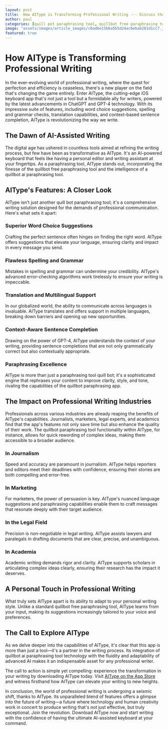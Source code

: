 ```yaml
---
layout: post
title:  How AIType is Transforming Professional Writing --- Discuss the impact of AIType on professional writing industries.
author: paul
categories: [quill pot paraphrasing tool, quillbot free paraphrasing tool, quillbot paraphrasing app, quill bot paraphrasing tool, quillbot ai paraphrasing tool, quillbot paraphrasing tool, paraphrasing tool quill bot]
image: "assets/images/article_images/c0ad6e15b6a5b5d24ac6ebab281d1cc7.jpg"
featured: true
---
```


# How AIType is Transforming Professional Writing

In the ever-evolving world of professional writing, where the quest for perfection and efficiency is ceaseless, there's a new player on the field that's changing the game entirely. Enter AIType, the cutting-edge iOS keyboard app that's not just a tool but a formidable ally for writers, powered by the latest advancements in ChatGPT and GPT-4 technology. With its impressive suite of features, including word choice suggestions, spelling and grammar checks, translation capabilities, and context-based sentence completion, AIType is revolutionizing the way we write.

## The Dawn of AI-Assisted Writing

The digital age has ushered in countless tools aimed at refining the writing process, but few have been as transformative as AIType. It's an AI-powered keyboard that feels like having a personal editor and writing assistant at your fingertips. As a paraphrasing tool, AIType stands out, incorporating the finesse of the quillbot free paraphrasing tool and the intelligence of a quillbot ai paraphrasing tool.

## AIType's Features: A Closer Look

AIType isn't just another quill bot paraphrasing tool; it's a comprehensive writing solution designed for the demands of professional communication. Here's what sets it apart:

### Superior Word Choice Suggestions

Crafting the perfect sentence often hinges on finding the right word. AIType offers suggestions that elevate your language, ensuring clarity and impact in every message you send.

### Flawless Spelling and Grammar

Mistakes in spelling and grammar can undermine your credibility. AIType's advanced error-checking algorithms work tirelessly to ensure your writing is impeccable.

### Translation and Multilingual Support

In our globalized world, the ability to communicate across languages is invaluable. AIType translates and offers support in multiple languages, breaking down barriers and opening up new opportunities.

### Context-Aware Sentence Completion

Drawing on the power of GPT-4, AIType understands the context of your writing, providing sentence completions that are not only grammatically correct but also contextually appropriate.

### Paraphrasing Excellence

AIType is more than just a paraphrasing tool quill bot; it's a sophisticated engine that rephrases your content to improve clarity, style, and tone, rivaling the capabilities of the quillbot paraphrasing app.

## The Impact on Professional Writing Industries

Professionals across various industries are already reaping the benefits of AIType's capabilities. Journalists, marketers, legal experts, and academics find that the app's features not only save time but also enhance the quality of their work. The quillbot paraphrasing tool functionality within AIType, for instance, allows for quick rewording of complex ideas, making them accessible to a broader audience.

### In Journalism

Speed and accuracy are paramount in journalism. AIType helps reporters and editors meet their deadlines with confidence, ensuring their stories are both compelling and error-free.

### In Marketing

For marketers, the power of persuasion is key. AIType's nuanced language suggestions and paraphrasing capabilities enable them to craft messages that resonate deeply with their target audience.

### In the Legal Field

Precision is non-negotiable in legal writing. AIType assists lawyers and paralegals in drafting documents that are clear, precise, and unambiguous.

### In Academia

Academic writing demands rigor and clarity. AIType supports scholars in articulating complex ideas clearly, ensuring their research has the impact it deserves.

## A Personal Touch in Professional Writing

What truly sets AIType apart is its ability to adapt to your personal writing style. Unlike a standard quillbot free paraphrasing tool, AIType learns from your input, making its suggestions increasingly tailored to your voice and preferences.

## The Call to Explore AIType

As we delve deeper into the capabilities of AIType, it's clear that this app is more than just a tool—it's a partner in the writing process. Its integration of quillbot ai paraphrasing tool technology with the fluidity and adaptability of advanced AI makes it an indispensable asset for any professional writer.

The call to action is simple yet compelling: experience the transformation in your writing by downloading AIType today. Visit [AIType on the App Store](https://apps.apple.com/us/app/aitype-grammar-check-keyboard/id6469163944) and witness firsthand how AIType can elevate your writing to new heights.

In conclusion, the world of professional writing is undergoing a seismic shift, thanks to AIType. Its unparalleled blend of features offers a glimpse into the future of writing—a future where technology and human creativity work in concert to produce writing that's not just effective, but truly exceptional. Join the revolution. Download AIType now and start writing with the confidence of having the ultimate AI-assisted keyboard at your command.